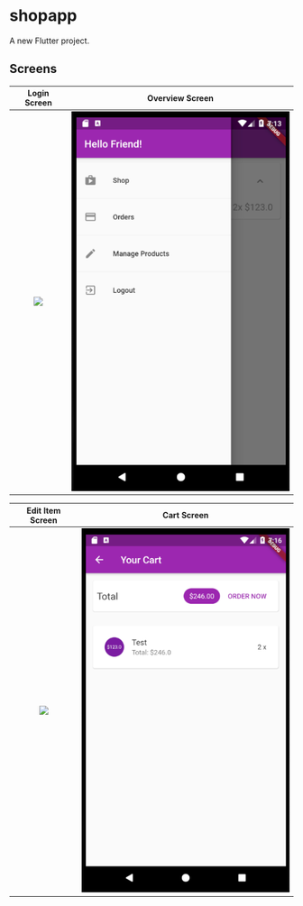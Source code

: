 # shopapp

A new Flutter project.

## Screens

Login  Screen              |  Overview Screen
:-------------------------:|:-------------------------:
![](https://github.com/Basler182/shop-app/blob/feat-screens/screens/login.png)  |  ![](https://github.com/Basler182/shop-app/blob/feat-screens/screenshoots/overview.png)


Edit Item Screen           |  Cart Screen
:-------------------------:|:-------------------------:
![](https://github.com/Basler182/shop-app/blob/feat-screens/screens/edit_item.png)  |  ![](https://github.com/Basler182/shop-app/blob/feat-screens/screenshoots/cart.png)

